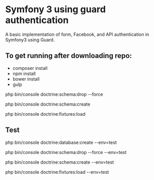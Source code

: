 Symfony 3 using guard authentication
====================================

A basic implementation of form, Facebook, and API authentication in Symfony3 using Guard.

To get running after downloading repo:
--------------------------------------

* composer install
* npm install
* bower install
* gulp


php bin/console doctrine:schema:drop --force

php bin/console doctrine:schema:create

php bin/console doctrine:fixtures:load


Test
----
php bin/console doctrine:database:create --env=test

php bin/console doctrine:schema:drop --force --env=test

php bin/console doctrine:schema:create --env=test

php bin/console doctrine:fixtures:load --env=test
